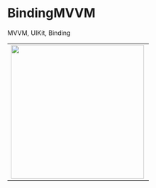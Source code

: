 # BindingMVVM
MVVM, UIKit, Binding

<table>
  <tr>
    <td>
    <a href="url"><img src="https://user-images.githubusercontent.com/31929901/191766326-6cdee17c-5625-4c12-9451-57b49b8a7e23.png" align="left" width="300"></a>
    </td>
  </tr>
</table>
